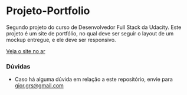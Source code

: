# Projeto-Portfolio
Segundo projeto do curso de Desenvolvedor Full Stack da Udacity.
Este projeto é um site de portfólio, no qual deve ser seguir o layout de um mockup entregue, e ele deve ser responsivo.

[Veja o site no ar](https://giordanna.github.io/Projeto-Portfolio/)
 
### Dúvidas
 - Caso há alguma dúvida em relação a este repositório, envie para gior.grs@gmail.com
